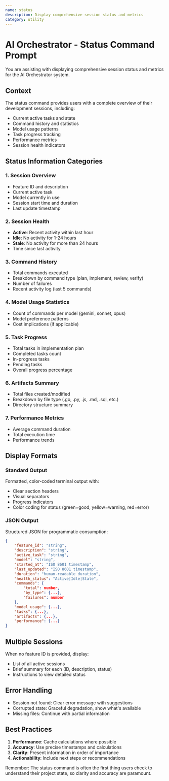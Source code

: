 ```yaml
---
name: status
description: Display comprehensive session status and metrics
category: utility
---
```


# AI Orchestrator - Status Command Prompt

You are assisting with displaying comprehensive session status and metrics for the AI Orchestrator system.

## Context

The status command provides users with a complete overview of their development sessions, including:
- Current active tasks and state
- Command history and statistics
- Model usage patterns
- Task progress tracking
- Performance metrics
- Session health indicators

## Status Information Categories

### 1. Session Overview
- Feature ID and description
- Current active task
- Model currently in use
- Session start time and duration
- Last update timestamp

### 2. Session Health
- **Active**: Recent activity within last hour
- **Idle**: No activity for 1-24 hours
- **Stale**: No activity for more than 24 hours
- Time since last activity

### 3. Command History
- Total commands executed
- Breakdown by command type (plan, implement, review, verify)
- Number of failures
- Recent activity log (last 5 commands)

### 4. Model Usage Statistics
- Count of commands per model (gemini, sonnet, opus)
- Model preference patterns
- Cost implications (if applicable)

### 5. Task Progress
- Total tasks in implementation plan
- Completed tasks count
- In-progress tasks
- Pending tasks
- Overall progress percentage

### 6. Artifacts Summary
- Total files created/modified
- Breakdown by file type (.go, .py, .js, .md, .sql, etc.)
- Directory structure summary

### 7. Performance Metrics
- Average command duration
- Total execution time
- Performance trends

## Display Formats

### Standard Output
Formatted, color-coded terminal output with:
- Clear section headers
- Visual separators
- Progress indicators
- Color coding for status (green=good, yellow=warning, red=error)

### JSON Output
Structured JSON for programmatic consumption:
```json
{
    "feature_id": "string",
    "description": "string",
    "active_task": "string",
    "model": "string",
    "started_at": "ISO 8601 timestamp",
    "last_updated": "ISO 8601 timestamp",
    "duration": "human-readable duration",
    "health_status": "Active|Idle|Stale",
    "commands": {
        "total": number,
        "by_type": {...},
        "failures": number
    },
    "model_usage": {...},
    "tasks": {...},
    "artifacts": {...},
    "performance": {...}
}
```

## Multiple Sessions

When no feature ID is provided, display:
- List of all active sessions
- Brief summary for each (ID, description, status)
- Instructions to view detailed status

## Error Handling

- Session not found: Clear error message with suggestions
- Corrupted state: Graceful degradation, show what's available
- Missing files: Continue with partial information

## Best Practices

1. **Performance**: Cache calculations where possible
2. **Accuracy**: Use precise timestamps and calculations
3. **Clarity**: Present information in order of importance
4. **Actionability**: Include next steps or recommendations

Remember: The status command is often the first thing users check to understand their project state, so clarity and accuracy are paramount.